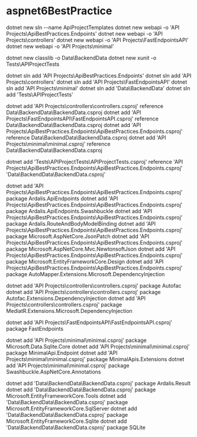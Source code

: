 # aspnet6BestPractice

dotnet new sln --name ApiProjectTemplates
dotnet new webapi -o 'API Projects\ApiBestPractices.Endpoints'
dotnet new webapi -o 'API Projects\controllers'
dotnet new webapi -o 'API Projects\FastEndpointsAPI'
dotnet new webapi -o 'API Projects\minimal'

dotnet new classlib -o Data\BackendData
dotnet new xunit -o Tests\APIProjectTests

dotnet sln add 'API Projects\ApiBestPractices.Endpoints'
dotnet sln add 'API Projects\controllers'
dotnet sln add 'API Projects\FastEndpointsAPI'
dotnet sln add 'API Projects\minimal'
dotnet sln add 'Data\BackendData'
dotnet sln add 'Tests\APIProjectTests'

dotnet add 'API Projects\controllers\controllers.csproj' reference Data\BackendData\BackendData.csproj
dotnet add 'API Projects\FastEndpointsAPI\FastEndpointsAPI.csproj' reference Data\BackendData\BackendData.csproj
dotnet add 'API Projects\ApiBestPractices.Endpoints\ApiBestPractices.Endpoints.csproj' reference Data\BackendData\BackendData.csproj
dotnet add 'API Projects\minimal\minimal.csproj' reference Data\BackendData\BackendData.csproj

dotnet add 'Tests\APIProjectTests\APIProjectTests.csproj' reference  'API Projects\ApiBestPractices.Endpoints\ApiBestPractices.Endpoints.csproj' 'Data\BackendData\BackendData.csproj'

dotnet add 'API Projects\ApiBestPractices.Endpoints\ApiBestPractices.Endpoints.csproj' package Ardalis.ApiEndpoints 
dotnet add 'API Projects\ApiBestPractices.Endpoints\ApiBestPractices.Endpoints.csproj' package Ardalis.ApiEndpoints.Swashbuckle
dotnet add 'API Projects\ApiBestPractices.Endpoints\ApiBestPractices.Endpoints.csproj' package Ardalis.RouteAndBodyModelBinding
dotnet add 'API Projects\ApiBestPractices.Endpoints\ApiBestPractices.Endpoints.csproj' package Microsoft.AspNetCore.JsonPatch
dotnet add 'API Projects\ApiBestPractices.Endpoints\ApiBestPractices.Endpoints.csproj' package Microsoft.AspNetCore.Mvc.NewtonsoftJson
dotnet add 'API Projects\ApiBestPractices.Endpoints\ApiBestPractices.Endpoints.csproj' package Microsoft.EntityFrameworkCore.Design
dotnet add 'API Projects\ApiBestPractices.Endpoints\ApiBestPractices.Endpoints.csproj' package AutoMapper.Extensions.Microsoft.DependencyInjection

dotnet add 'API Projects\controllers\controllers.csproj' package Autofac 
dotnet add 'API Projects\controllers\controllers.csproj' package Autofac.Extensions.DependencyInjection
dotnet add 'API Projects\controllers\controllers.csproj' package MediatR.Extensions.Microsoft.DependencyInjection

dotnet add 'API Projects\FastEndpointsAPI\FastEndpointsAPI.csproj' package FastEndpoints

dotnet add 'API Projects\minimal\minimal.csproj' package Microsoft.Data.Sqlite.Core
dotnet add 'API Projects\minimal\minimal.csproj' package MinimalApi.Endpoint
dotnet add 'API Projects\minimal\minimal.csproj' package MinimalApis.Extensions
dotnet add 'API Projects\minimal\minimal.csproj' package Swashbuckle.AspNetCore.Annotations

dotnet add 'Data\BackendData\BackendData.csproj' package Ardalis.Result
dotnet add 'Data\BackendData\BackendData.csproj' package Microsoft.EntityFrameworkCore.Tools
dotnet add 'Data\BackendData\BackendData.csproj' package Microsoft.EntityFrameworkCore.SqlServer
dotnet add 'Data\BackendData\BackendData.csproj' package Microsoft.EntityFrameworkCore.Sqlite
dotnet add 'Data\BackendData\BackendData.csproj' package SQLite

